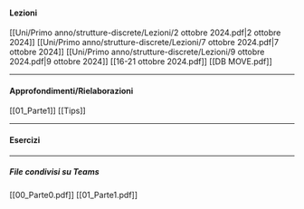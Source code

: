 #### Lezioni

[[Uni/Primo anno/strutture-discrete/Lezioni/2 ottobre 2024.pdf|2 ottobre 2024]]
[[Uni/Primo anno/strutture-discrete/Lezioni/7 ottobre 2024.pdf|7 ottobre 2024]]
[[Uni/Primo anno/strutture-discrete/Lezioni/9 ottobre 2024.pdf|9 ottobre 2024]]
[[16-21 ottobre 2024.pdf]]
[[DB MOVE.pdf]]

---
#### Approfondimenti/Rielaborazioni

[[01_Parte1]]
[[Tips]]

---
#### Esercizi


---

##### File condivisi su Teams
[[00_Parte0.pdf]]
[[01_Parte1.pdf]]